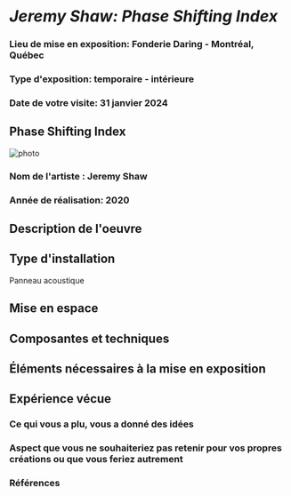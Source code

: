 # *Jeremy Shaw: Phase Shifting Index*

### Lieu de mise en exposition: Fonderie Daring - Montréal, Québec

### Type d'exposition: temporaire - intérieure

### Date de votre visite: 31 janvier 2024

## Phase Shifting Index
![photo](composante.jpg)

### Nom de l'artiste : Jeremy Shaw

### Année de réalisation: 2020

## Description de l'oeuvre

## Type d'installation
Panneau acoustique

## Mise en espace

## Composantes et techniques

## Éléments nécessaires à la mise en exposition

## Expérience vécue

### Ce qui vous a plu, vous a donné des idées

###  Aspect que vous ne souhaiteriez pas retenir pour vos propres créations ou que vous feriez autrement

### Références
